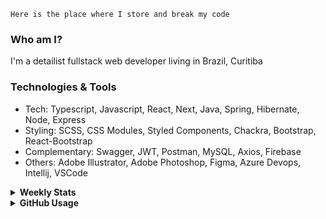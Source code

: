 ```
Here is the place where I store and break my code
```
### Who am I?
I'm a detailist fullstack web developer living in Brazil, Curitiba

### Technologies & Tools
- Tech: Typescript, Javascript, React, Next, Java, Spring, Hibernate, Node, Express
- Styling: SCSS, CSS Modules, Styled Components, Chackra, Bootstrap, React-Bootstrap
- Complementary: Swagger, JWT, Postman, MySQL, Axios, Firebase
- Others: Adobe Illustrator, Adobe Photoshop, Figma, Azure Devops, Intellij, VSCode

<details>
  <summary><b> Weekly Stats</b></summary>
<!--START_SECTION:waka-->

```text
JavaScript       3 hrs 54 mins   ███████████████▒░░░░░░░░░   61.15 %
TypeScript       1 hr 24 mins    █████▒░░░░░░░░░░░░░░░░░░░   21.96 %
Java             38 mins         ██▓░░░░░░░░░░░░░░░░░░░░░░   10.07 %
XML              12 mins         ▓░░░░░░░░░░░░░░░░░░░░░░░░   03.31 %
Docker           12 mins         ▓░░░░░░░░░░░░░░░░░░░░░░░░   03.21 %
```

<!--END_SECTION:waka-->
</details>

<details>
  <summary><b> GitHub Usage</b></summary>
  
[![Top Langs](https://github-readme-stats.vercel.app/api/top-langs/?username=gxlpes&&langs_count=9&layout=compact)](https://github.com/anuraghazra/github-readme-stats)

</details>
